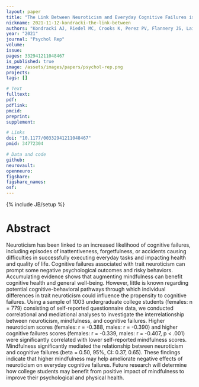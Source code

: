 ```yaml
---
layout: paper
title: "The Link Between Neuroticism and Everyday Cognitive Failures is Mediated by Self-Reported Mindfulness Among College Students"
nickname: 2021-11-12-kondracki-the-link-between
authors: "Kondracki AJ, Riedel MC, Crooks K, Perez PV, Flannery JS, Laird AR, Sutherland MT"
year: "2021"
journal: "Psychol Rep"
volume: 
issue: 
pages: 332941211048467
is_published: true
image: /assets/images/papers/psychol-rep.png
projects:
tags: []

# Text
fulltext:
pdf:
pdflink:
pmcid: 
preprint:
supplement:

# Links
doi: "10.1177/00332941211048467"
pmid: 34772304

# Data and code
github:
neurovault:
openneuro:
figshare:
figshare_names:
osf:
---
```

{% include JB/setup %}

# Abstract

Neuroticism has been linked to an increased likelihood of cognitive failures, including episodes of inattentiveness, forgetfulness, or accidents causing difficulties in successfully executing everyday tasks and impacting health and quality of life. Cognitive failures associated with trait neuroticism can prompt some negative psychological outcomes and risky behaviors. Accumulating evidence shows that augmenting mindfulness can benefit cognitive health and general well-being. However, little is known regarding potential cognitive-behavioral pathways through which individual differences in trait neuroticism could influence the propensity to cognitive failures. Using a sample of 1003 undergraduate college students (females: n = 779) consisting of self-reported questionnaire data, we conducted correlational and mediational analyses to investigate the interrelationship between neuroticism, mindfulness, and cognitive failures. Higher neuroticism scores (females: r = -0.388, males: r = -0.390) and higher cognitive failures scores (females: r = -0.339, males: r = -0.407, p < .001) were significantly correlated with lower self-reported mindfulness scores. Mindfulness significantly mediated the relationship between neuroticism and cognitive failures (beta = 0.50, 95%, CI: 0.37, 0.65). These findings indicate that higher mindfulness may help ameliorate negative effects of neuroticism on everyday cognitive failures. Future research will determine how college students may benefit from positive impact of mindfulness to improve their psychological and physical health.
